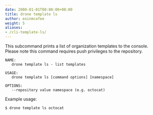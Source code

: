 ```yaml
---
date: 2000-01-01T00:00:00+00:00
title: drone template ls
author: eoinmcafee
weight: 5
aliases:
- /cli-template-ls/
---
```


This subcommand prints a list of organization templates to the console. Please note this command requires push privileges to the repository.

```
NAME:
   drone template ls - list templates

USAGE:
   drone template ls [command options] [namespace]

OPTIONS:
   --repository value namespace (e.g. octocat)
```

Example usage:

```
$ drone template ls octocat
```